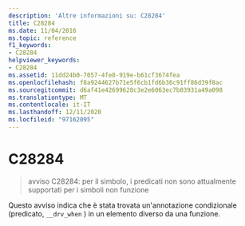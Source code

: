 ```yaml
---
description: 'Altre informazioni su: C28284'
title: C28284
ms.date: 11/04/2016
ms.topic: reference
f1_keywords:
- C28284
helpviewer_keywords:
- C28284
ms.assetid: 11dd24b0-7057-4fe8-919e-b61cf3674fea
ms.openlocfilehash: f8a9244627b71e5f6cb1fd6b36c91ff86d39f8ac
ms.sourcegitcommit: d6af41e42699628c3e2e6063ec7b03931a49a098
ms.translationtype: MT
ms.contentlocale: it-IT
ms.lasthandoff: 12/11/2020
ms.locfileid: "97162095"
---
```

# <a name="c28284"></a>C28284

> avviso C28284: per il simbolo, i predicati non sono attualmente supportati per i simboli non funzione

Questo avviso indica che è stata trovata un'annotazione condizionale (predicato, `__drv_when` ) in un elemento diverso da una funzione.
